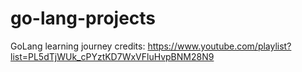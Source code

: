 # go-lang-projects
GoLang learning journey
credits: https://www.youtube.com/playlist?list=PL5dTjWUk_cPYztKD7WxVFluHvpBNM28N9
